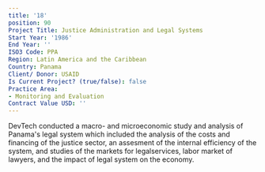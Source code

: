 ```yaml
---
title: '18'
position: 90
Project Title: Justice Administration and Legal Systems
Start Year: '1986'
End Year: ''
ISO3 Code: PPA
Region: Latin America and the Caribbean
Country: Panama
Client/ Donor: USAID
Is Current Project? (true/false): false
Practice Area:
- Monitoring and Evaluation
Contract Value USD: ''
---
```


DevTech conducted a macro- and microeconomic study and analysis of Panama's legal system which included the analysis of the costs and financing of the justice sector, an assesment of the internal efficiency of the system, and studies of the markets for legalservices, labor market of lawyers, and the impact of legal system on the economy.